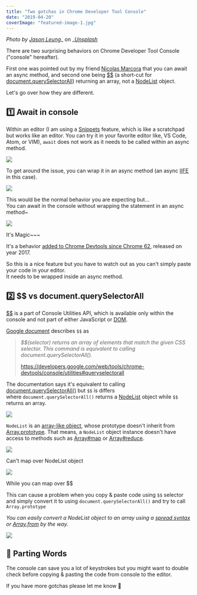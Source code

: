 ```yaml
---
title: "Two gotchas in Chrome Developer Tool Console"
date: "2019-04-20"
coverImage: "featured-image-1.jpg"
---
```


_Photo by_ [_Jason Leung_](https://unsplash.com/photos/ZV7lnfyQLmA?utm_source=unsplash&utm_medium=referral&utm_content=creditCopyText)_ on _[_Unsplash_](https://unsplash.com/search/photos/console?utm_source=unsplash&utm_medium=referral&utm_content=creditCopyText)

There are two surprising behaviors on Chrome Developer Tool Console ("console" hereafter).

First one was pointed out by my friend [Nicolas Marcora](https://twitter.com/nicolasmarcora) that you can await an async method, and second one being [$$](https://developers.google.com/web/tools/chrome-devtools/console/utilities#queryselectorall) (a short-cut for [document.querySelectorAll](https://developer.mozilla.org/en-US/docs/Web/API/Document/querySelectorAll)) returning an array, not a [NodeList](https://developer.mozilla.org/en-US/docs/Web/API/NodeList) object.

Let's go over how they are different.

## 1️⃣ Await in console

Within an editor (I am using a [Snippets](https://developers.google.com/web/tools/chrome-devtools/javascript/snippets) feature, which is like a scratchpad but works like an editor. You can try it in your favorite editor like, VS Code, Atom, or VIM), `await` does not work as it needs to be called within an async method.

![](https://www.slightedgecoder.com/wp-content/uploads/2019/04/await-needs-to-be-wrapped-in-async-function.jpg)

To get around the issue, you can wrap it in an async method (an async [IIFE](https://developer.mozilla.org/en-US/docs/Glossary/IIFE) in this case).

![](https://www.slightedgecoder.com/wp-content/uploads/2019/04/async-iife.gif)

This would be the normal behavior you are expecting but...  
You can await in the console without wrapping the statement in an async method~

![](https://www.slightedgecoder.com/wp-content/uploads/2019/04/await-works-in-console.jpg)

It's Magic~~~

It's a behavior [added to Chrome Devtools since Chrome 62](https://developers.google.com/web/updates/2017/08/devtools-release-notes#await), released on year 2017.

So this is a nice feature but you have to watch out as you can't simply paste your code in your editor.  
It needs to be wrapped inside an async method.

## 2️⃣ $$ vs document.querySelectorAll

[$$](https://developers.google.com/web/tools/chrome-devtools/console/utilities#queryselectorall) is a part of Console Utilities API, which is available only within the console and not part of either JavaScript or [DOM](https://developer.mozilla.org/en-US/docs/Web/API/Document_Object_Model/Introduction).

[Google document](https://developers.google.com/web/tools/chrome-devtools/console/utilities#queryselectorall) describes `$$` as

> _$$(selector) returns an array of elements that match the given CSS selector. This command is equivalent to calling document.querySelectorAll()._
> 
> https://developers.google.com/web/tools/chrome-devtools/console/utilities#queryselectorall

The documentation says it's equivalent to calling [document.querySelectorAll()](https://developer.mozilla.org/en-US/docs/Web/API/Document/querySelectorAll) but `$$` is differs  
where `document.querySelectorAll()` returns a [NodeList](https://developer.mozilla.org/en-US/docs/Web/API/NodeList) object while `$$` returns an array.

![](https://www.slightedgecoder.com/wp-content/uploads/2019/04/vs-qsa.png)

`NodeList` is an [array-like object](http://speakingjs.com/es5/ch18.html#_pitfall_array_like_objects), whose prototype doesn't inherit from [Array.prototype](https://developer.mozilla.org/en-US/docs/Web/JavaScript/Reference/Global_Objects/Array/prototype). That means, a `NodeList` object instance doesn't have access to methods such as [Array#map](https://developer.mozilla.org/en-US/docs/Web/JavaScript/Reference/Global_Objects/Array/map) or [Array#reduce](https://developer.mozilla.org/en-US/docs/Web/JavaScript/Reference/Global_Objects/Array/Reduce).

![](https://www.slightedgecoder.com/wp-content/uploads/2019/04/nodelist.map-fails.png)

Can't map over NodeList object

![](https://www.slightedgecoder.com/wp-content/uploads/2019/04/map.png)

While you can map over $$

This can cause a problem when you copy & paste code using `$$` selector and simply convert it to using `document.querySelectorAll()` and try to call `Array.prototype`

_You can easily convert a NodeList object to an array using a_ [_spread syntax_](https://developer.mozilla.org/en-US/docs/Web/JavaScript/Reference/Operators/Spread_syntax) _or_ [_Array.from_](https://developer.mozilla.org/en-US/docs/Web/JavaScript/Reference/Global_Objects/Array/from) _by the way._

![](https://www.slightedgecoder.com/wp-content/uploads/2019/04/workaround.png)

## 👋 Parting Words

The console can save you a lot of keystrokes but you might want to double check before copying & pasting the code from console to the editor.

If you have more gotchas please let me know 🙂
